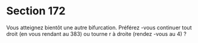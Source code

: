 # Section 172

Vous atteignez bientôt une autre bifurcation. Préférez -vous
continuer tout droit (en vous rendant au  383) ou tourne r à droite
(rendez -vous au  4) ?